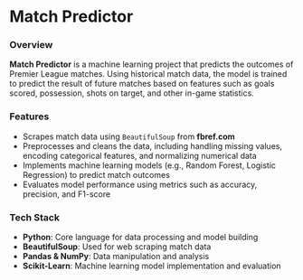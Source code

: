 # Match Predictor

### Overview

**Match Predictor** is a machine learning project that predicts the outcomes of Premier League matches. Using historical match data, the model is trained to predict the result of future matches based on features such as goals scored, possession, shots on target, and other in-game statistics.

### Features

- Scrapes match data using `BeautifulSoup` from **fbref.com**
- Preprocesses and cleans the data, including handling missing values, encoding categorical features, and normalizing numerical data
- Implements machine learning models (e.g., Random Forest, Logistic Regression) to predict match outcomes
- Evaluates model performance using metrics such as accuracy, precision, and F1-score

### Tech Stack

- **Python**: Core language for data processing and model building
- **BeautifulSoup**: Used for web scraping match data
- **Pandas & NumPy**: Data manipulation and analysis
- **Scikit-Learn**: Machine learning model implementation and evaluation
